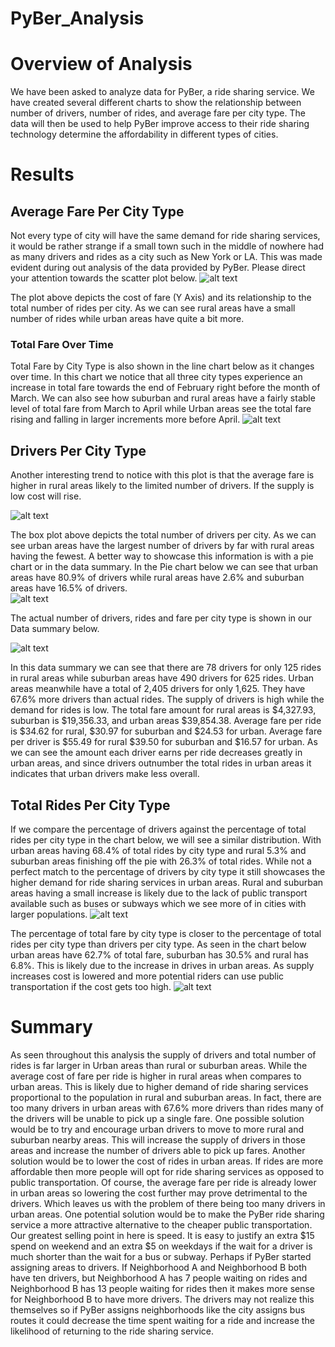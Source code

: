# PyBer_Analysis

# Overview of Analysis

We have been asked to analyze data for PyBer, a ride sharing service. We have created several different charts to show the relationship between number of drivers, number of rides, and average fare per city type. The data will then be used to help PyBer improve access to their ride sharing technology determine the affordability in different types of cities.




# Results

## Average Fare Per City Type
Not every type of city will have the same demand for ride sharing services, it would be rather strange if a small town such in the middle of nowhere had as many drivers and rides as a city such as New York or LA. This was made evident during out analysis of the data provided by PyBer. Please direct your attention towards the scatter plot below. 
![alt text]( https://github.com/quorinne/PyBer_Analysis/blob/main/Analysis/Fig1.png?raw=true)

The plot above depicts the cost of fare (Y Axis) and its relationship to the total number of rides per city. As we can see rural areas have a small number of rides while urban areas have quite a bit more. 

### Total Fare Over Time

Total Fare by City Type is also shown in the line chart below as it changes over time. In this chart we notice that all three city types experience an increase in total fare towards the end of February right before the month of March.  We can also see how suburban and rural areas have a fairly stable level of total fare from March to April while Urban areas see the total fare rising and falling in larger increments more before April. 
![alt text]( https://github.com/quorinne/PyBer_Analysis/blob/main/Analysis/Del2.png?raw=true)




## Drivers Per City Type
Another interesting trend to notice with this plot is that the average fare is higher in rural areas likely to the limited number of drivers. If the supply is low cost will rise. 

![alt text]( https://github.com/quorinne/PyBer_Analysis/blob/main/Analysis/Fig2.png?raw=true)

The box plot above depicts the total number of drivers per city. As we can see urban areas have the largest number of drivers by far with rural areas having the fewest. A better way to showcase this information is with a pie chart or in the data summary. In the Pie chart below we can see that urban areas have 80.9% of drivers while rural areas have 2.6% and suburban areas have 16.5% of drivers.  
![alt text]( https://github.com/quorinne/PyBer_Analysis/blob/main/Analysis/Fig7.png?raw=true)

The actual number of drivers, rides and fare per city type is shown in our Data summary below.  

![alt text](https://github.com/quorinne/PyBer_Analysis/blob/main/Analysis/Summary_DataFrame.png?raw=true)

In this data summary we can see that there are 78 drivers for only 125 rides in rural areas while suburban areas have 490 drivers for 625 rides. Urban areas meanwhile have a total of 2,405 drivers for only 1,625. They have 67.6% more drivers than actual rides. The supply of drivers is high while the demand for rides is low. The total fare amount for rural areas is $4,327.93, suburban is $19,356.33, and urban areas $39,854.38. Average fare per ride is $34.62 for rural, $30.97 for suburban and $24.53 for urban. Average fare per driver is $55.49 for rural $39.50 for suburban and $16.57 for urban. As we can see the amount each driver earns per ride decreases greatly in urban areas, and since drivers outnumber the total rides in urban areas it indicates that urban drivers make less overall.


## Total Rides Per City Type

If we compare the percentage of drivers against the percentage of total rides per city type in the chart below, we will see a similar distribution. With urban areas having 68.4% of total rides by city type and rural 5.3% and suburban areas finishing off the pie with 26.3% of total rides. While not a perfect match to the percentage of drivers by city type it still showcases the higher demand for ride sharing services in urban areas. Rural and suburban areas having a small increase is likely due to the lack of public transport available such as buses or subways which we see more of in cities with larger populations. 
![alt text]( https://github.com/quorinne/PyBer_Analysis/blob/main/Analysis/Fig6.png?raw=true)

The percentage of total fare by city type is closer to the percentage of total rides per city type than drivers per city type. As seen in the chart below urban areas have 62.7% of total fare, suburban has 30.5% and rural has 6.8%. This is likely due to the increase in drives in urban areas. As supply increases cost is lowered and more potential riders can use public transportation if the cost gets too high. 
![alt text]( https://github.com/quorinne/PyBer_Analysis/blob/main/Analysis/Fig5.png?raw=true)



# Summary
As seen throughout this analysis the supply of drivers and total number of rides is far larger in Urban areas than rural or suburban areas. While the average cost of fare per ride is higher in rural areas when compares to urban areas. This is likely due to higher demand of ride sharing services proportional to the population in rural and suburban areas. In fact, there are too many drivers in urban areas with 67.6% more drivers than rides many of the drivers will be unable to pick up a single fare. 
One possible solution would be to try and encourage urban drivers to move to more rural and suburban nearby areas. This will increase the supply of drivers in those areas and increase the number of drivers able to pick up fares. 
Another solution would be to lower the cost of rides in urban areas. If rides are more affordable then more people will opt for ride sharing services as opposed to public transportation. 
Of course, the average fare per ride is already lower in urban areas so lowering the cost further may prove detrimental to the drivers. Which leaves us with the problem of there being too many drivers in urban areas. One potential solution would be to make the PyBer ride sharing service a more attractive alternative to the cheaper public transportation. Our greatest selling point in here is speed. It is easy to justify an extra $15 spend on weekend and an extra $5 on weekdays if the wait for a driver is much shorter than the wait for a bus or subway. Perhaps if PyBer started assigning areas to drivers. If Neighborhood A and Neighborhood B both have ten drivers, but Neighborhood A has 7 people waiting on rides and Neighborhood B has 13 people waiting for rides then it makes more sense for Neighborhood B to have more drivers. The drivers may not realize this themselves so if PyBer assigns neighborhoods like the city assigns bus routes it could decrease the time spent waiting for a ride and increase the likelihood of returning to the ride sharing service. 



